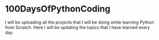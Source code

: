 # 100DaysOfPythonCoding
I will be uploading all the projects that I will be doing while learning Python from Scratch.
Here I will be updating the topics that I have learned every day.
